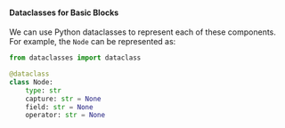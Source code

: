 #### Dataclasses for Basic Blocks

We can use Python dataclasses to represent each of these components. For example, the `Node` can be represented as:

```python
from dataclasses import dataclass

@dataclass
class Node:
    type: str
    capture: str = None
    field: str = None
    operator: str = None
```

